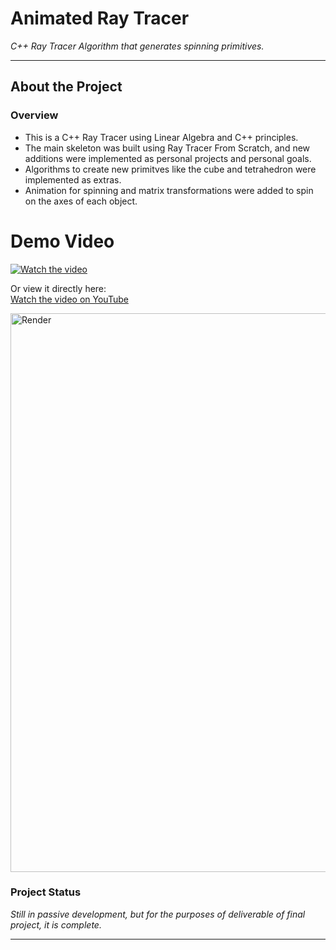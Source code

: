 # **Animated Ray Tracer**

_C++ Ray Tracer Algorithm that generates spinning primitives._

---

## **About the Project**

### **Overview**
- This is a C++ Ray Tracer using Linear Algebra and C++ principles. 
- The main skeleton was built using Ray Tracer From Scratch, and new additions were implemented as personal projects and personal goals.
- Algorithms to create new primitves like the cube and tetrahedron were implemented as extras.
- Animation for spinning and matrix transformations were added to spin on the axes of each object.

# Demo Video

[![Watch the video](https://img.youtube.com/vi/L2YEuExfzeY/hqdefault.jpg)](https://www.youtube.com/watch?v=L2YEuExfzeY)

Or view it directly here:  
[Watch the video on YouTube](https://www.youtube.com/watch?v=dQw4w9WgXcQ)


<img width="894" alt="Render" src="https://github.com/user-attachments/assets/a3ac3b08-0b11-4070-aaab-2e017e81625b">

### **Project Status**
_Still in passive development, but for the purposes of deliverable of final project, it is complete._

---

